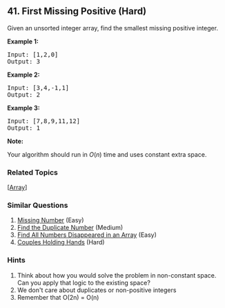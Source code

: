 <!--|This file generated by command(leetcode description); DO NOT EDIT.    |-->
<!--+----------------------------------------------------------------------+-->
<!--|@author    Openset <openset.wang@gmail.com>                           |-->
<!--|@link      https://github.com/openset                                 |-->
<!--|@home      https://github.com/openset/leetcode                        |-->
<!--+----------------------------------------------------------------------+-->

## 41. First Missing Positive (Hard)

<p>Given an unsorted integer array, find the smallest missing&nbsp;positive integer.</p>

<p><strong>Example 1:</strong></p>

<pre>
Input: [1,2,0]
Output: 3
</pre>

<p><strong>Example 2:</strong></p>

<pre>
Input: [3,4,-1,1]
Output: 2
</pre>

<p><strong>Example 3:</strong></p>

<pre>
Input: [7,8,9,11,12]
Output: 1
</pre>

<p><strong>Note:</strong></p>

<p>Your algorithm should run in <em>O</em>(<em>n</em>) time and uses constant extra space.</p>


### Related Topics
  [[Array](https://github.com/openset/leetcode/tree/master/tag/array/README.md)]

### Similar Questions
  1. [Missing Number](https://github.com/openset/leetcode/tree/master/problems/missing-number) (Easy)
  1. [Find the Duplicate Number](https://github.com/openset/leetcode/tree/master/problems/find-the-duplicate-number) (Medium)
  1. [Find All Numbers Disappeared in an Array](https://github.com/openset/leetcode/tree/master/problems/find-all-numbers-disappeared-in-an-array) (Easy)
  1. [Couples Holding Hands](https://github.com/openset/leetcode/tree/master/problems/couples-holding-hands) (Hard)

### Hints
  1. Think about how you would solve the problem in non-constant space.  Can you apply that logic to the existing space?
  1. We don't care about duplicates or non-positive integers
  1. Remember that O(2n) = O(n)
